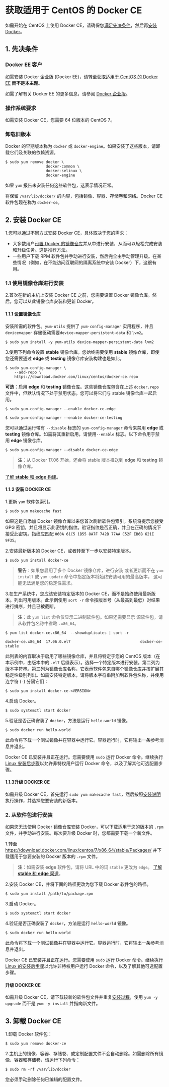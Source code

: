 # 获取适用于 CentOS 的 Docker CE

如需开始在 CentOS 上使用 Docker CE，请确保您[满足先决条件](https://docs.docker-cn.com/engine/installation/linux/docker-ce/centos/#prerequisites)，然后再[安装 Docker](https://docs.docker-cn.com/engine/installation/linux/docker-ce/centos/#install-docker)。

## 1. 先决条件

### Docker EE 客户

如需安装 Docker 企业版 (Docker EE)，请转至[获取适用于 CentOS 的 Docker EE](https://docs.docker-cn.com/engine/installation/linux/docker-ee/centos/) **而不是本主题**。

如需了解有关 Docker EE 的更多信息，请参阅 [Docker 企业版](https://www.docker.com/enterprise-edition/)。

### 操作系统要求

如需安装 Docker CE，您需要 64 位版本的 CentOS 7。

### 卸载旧版本

Docker 的早期版本称为 `docker` 或 `docker-engine`。如果安装了这些版本，请卸载它们及关联的依赖资源。

```
$ sudo yum remove docker \
                  docker-common \
                  docker-selinux \
                  docker-engine
```

如果 `yum` 报告未安装任何这些软件包，这表示情况正常。

将保留 `/var/lib/docker/` 的内容，包括镜像、容器、存储卷和网络。Docker CE 软件包现在称为 `docker-ce`。

## 2. 安装 Docker CE

1.您可以通过不同方式安装 Docker CE，具体取决于您的需求：

- 大多数用户[设置 Docker 的镜像仓库](https://docs.docker-cn.com/engine/installation/linux/docker-ce/centos/#install-using-the-repository)并从中进行安装，从而可以轻松完成安装和升级任务。这是推荐方法。
- 一些用户下载 RPM 软件包并手动进行安装，然后完全由手动管理升级。在某些情况（例如，在不能访问互联网的隔离系统中安装 Docker）下，这很有用。

### 1.1 使用镜像仓库进行安装

2.首次在新的主机上安装 Docker CE 之前，您需要设置 Docker 镜像仓库。然后，您可以从此镜像仓库安装和更新 Docker。

#### 1.1.1 设置镜像仓库

安装所需的软件包。`yum-utils` 提供了 `yum-config-manager` 实用程序，并且 `devicemapper` 存储驱动需要`device-mapper-persistent-data` 和 `lvm2`。

```
$ sudo yum install -y yum-utils device-mapper-persistent-data lvm2
```

3.使用下列命令设置 **stable** 镜像仓库。您始终需要使用 **stable** 镜像仓库，即使您还需要通过 **edge** 或 **testing** 镜像仓库安装构建也是如此。

```
$ sudo yum-config-manager \
    --add-repo \
    https://download.docker.com/linux/centos/docker-ce.repo
```

**可选**：启用 **edge** 和 **testing** 镜像仓库。这些镜像仓库包含在上述 `docker.repo` 文件中，但默认情况下处于禁用状态。您可以将它们与 stable 镜像仓库一起启用。

```
$ sudo yum-config-manager --enable docker-ce-edge
```

```
$ sudo yum-config-manager --enable docker-ce-testing
```

您可以通过运行带有 `--disable` 标志的 `yum-config-manager` 命令来禁用 **edge** 或 **testing** 镜像仓库。如需将其重新启用，请使用`--enable` 标志。以下命令用于禁用 **edge** 镜像仓库。

```
$ sudo yum-config-manager --disable docker-ce-edge
```

   > **注**：从 Docker 17.06 开始，还会将 stable 版本推送到 **edge** 和 **testing** 镜像仓库。

   [了解 **stable** 和 **edge** 构建](https://docs.docker-cn.com/engine/installation/)。

#### 1.1.2 安装 DOCKER CE

1.更新 `yum` 软件包索引。

```
$ sudo yum makecache fast
```

如果这是自添加 Docker 镜像仓库以来您首次刷新软件包索引，系统将提示您接受 GPG 密钥，并且将显示此密钥的指纹。验证指纹是否正确，并且在正确的情况下接受此密钥。指纹应匹配 `060A 61C5 1B55 8A7F 742B 77AA C52F EB6B 621E 9F35`。

2.安装最新版本的 Docker CE，或者转至下一步以安装特定版本。

```
$ sudo yum install docker-ce
```

> **警告**：如果您启用了多个 Docker 镜像仓库，进行安装 或者更新而不在 `yum install` 或 `yum update` 命令中指定版本将始终安装可用的最高版本， 这可能无法满足您的稳定性需求。

3.在生产系统中，您应该安装特定版本的 Docker CE，而不是始终使用最新版本。列出可用版本。此示例使用 `sort -r` 命令按版本号（从最高到最低）对结果进行排序，并且已被截断。

> **注**：此 `yum list` 命令仅显示二进制软件包。如果还需要显示 源软件包，请从软件包名称中省略 `.x86_64`。

```
$ yum list docker-ce.x86_64  --showduplicates | sort -r

docker-ce.x86_64  17.06.0.el7                               docker-ce-stable  
```

此列表的内容取决于启用了哪些镜像仓库，并且将特定于您的 CentOS 版本（在本示例中，由版本中的 `.el7` 后缀表示）。选择一个特定版本进行安装。第二列为版本字符串。第三列为镜像仓库名称，它表示软件包来自哪个镜像仓库并按扩展其稳定性级别列出。如需安装特定版本，请将版本字符串附加到软件包名称，并使用连字符 (`-`) 分隔它们：

```
$ sudo yum install docker-ce-<VERSION>
```

4.启动 Docker。

```
$ sudo systemctl start docker
```

5.验证是否正确安装了 `docker`，方法是运行 `hello-world` 镜像。

```
$ sudo docker run hello-world
```

此命令将下载一个测试镜像并在容器中运行它。容器运行时，它将输出一条参考消息并退出。

Docker CE 已安装并且正在运行。您需要使用 `sudo` 运行 Docker 命令。继续执行 [Linux 安装后步骤](https://docs.docker-cn.com/engine/installation/linux/docker-ce/linux-postinstall/)以允许非特权用户运行 Docker 命令，以及了解其他可选配置步骤。

#### 1.1.3升级 DOCKER CE

如需升级 Docker CE，首先运行 `sudo yum makecache fast`，然后按照[安装说明](https://docs.docker-cn.com/engine/installation/linux/docker-ce/centos/#install-docker)执行操作，并选择您要安装的新版本。

### 2. 从软件包进行安装

如果您无法使用 Docker 镜像仓库安装 Docker，可以下载适用于您的版本的 `.rpm` 文件，并手动进行安装。每次要升级 Docker 时，您都需要下载一个新文件。

1.转至 <https://download.docker.com/linux/centos/7/x86_64/stable/Packages/> 并下载适用于您要安装的 Docker 版本的 `.rpm` 文件。

> **注**：如需安装 **edge** 软件包，请将 URL 中的词 `stable` 更改为 `edge`。 [了解 **stable** 和 **edge** 渠道](https://docs.docker-cn.com/engine/installation/)。

2.安装 Docker CE，并将下面的路径更改为您下载 Docker 软件包的路径。

```
$ sudo yum install /path/to/package.rpm
```

3.启动 Docker。

```
$ sudo systemctl start docker
```

4.验证是否正确安装了 `docker`，方法是运行 `hello-world` 镜像。

```
$ sudo docker run hello-world
```

此命令将下载一个测试镜像并在容器中运行它。容器运行时，它将输出一条参考消息并退出。

Docker CE 已安装并且正在运行。您需要使用 `sudo` 运行 Docker 命令。继续执行 [Linux 的安装后步骤](https://docs.docker-cn.com/engine/installation/linux/docker-ce/linux-postinstall/)以允许非特权用户运行 Docker 命令，以及了解其他可选配置步骤。

#### 升级 DOCKER CE

如需升级 Docker CE，请下载较新的软件包文件并重复[安装过程](https://docs.docker-cn.com/engine/installation/linux/docker-ce/centos/#install-from-a-package)，使用 `yum -y upgrade` 而不是 `yum -y install` 并指向新文件。

## 3. 卸载 Docker CE

1.卸载 Docker 软件包：

```
$ sudo yum remove docker-ce
```

2.主机上的镜像、容器、存储卷、或定制配置文件不会自动删除。如需删除所有镜像、容器和存储卷，请运行下列命令：

```
$ sudo rm -rf /var/lib/docker
```

您必须手动删除任何已编辑的配置文件。

